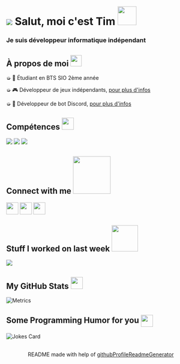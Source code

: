 <h1 style="vertical-align: top;"> <img src="https://cdn.discordapp.com/avatars/270903423371575296/a_9145baebb77b0e103daacd33f02561fc.gif?size=64"></img> Salut, moi c'est Tim <img src = "https://raw.githubusercontent.com/MartinHeinz/MartinHeinz/master/wave.gif" width = 50px> </h1>
<p align='center'>

</p>
<h3>
<div size='20px'> Je suis développeur informatique indépendant
</h3>
</div>

<h2> À propos de moi <img src="https://media.giphy.com/media/iY8CRBdQXODJSCERIr/giphy.gif" width="30px">
</h2>

➭ 💼 Étudiant en BTS SIO 2ème année

➭ 🎮 Développeur de jeux indépendants, <a href="http://strakygames.tk" target="_blank">pour plus d'infos</a>

➭ 🤖 Développeur de bot Discord, <a href="http://strakybot.tk" target="_blank">pour plus d'infos</a> 

<h2> Compétences <img src = "https://media2.giphy.com/media/QssGEmpkyEOhBCb7e1/giphy.gif?cid=ecf05e47a0n3gi1bfqntqmob8g9aid1oyj2wr3ds3mg700bl&rid=giphy.gif" width = 32px> </h2>

<div>

<img src="https://img.shields.io/badge/-Windows-blue.svg?logo=data%3Aimage%2Fpng%3Bbase64%2CiVBORw0KGgoAAAANSUhEUgAAAQAAAAEACAMAAABrrFhUAAAAY1BMVEX%2F%2F%2F%2F%2F%2F%2F%2F%2F%2F%2F%2F%2F%2F%2F%2F%2F%2F%2F%2F%2F%2F%2F%2F%2F%2F%2F%2F%2F%2F%2F%2F%2F%2F%2F%2F%2F%2F%2F%2F%2F%2F%2F%2F%2F%2F%2F%2F%2F%2F%2F%2F%2F%2F%2F%2F%2F%2F%2F%2F%2F%2F%2F%2F%2F%2F%2F%2F%2F%2F%2F%2F%2F%2F%2F%2F%2F%2F%2F%2F%2F%2F%2F%2F%2F%2F%2F%2F%2F%2F%2F%2F%2F%2F%2F%2F%2F%2F%2F%2F%2F%2F%2F%2F%2F%2F%2F%2F%2F%2F%2F%2F%2F%2F%2F%2F%2F%2F%2F%2F%2F%2F%2F%2F%2F%2F%2F%2F%2F%2F%2F%2BDm4mgAAAAIHRSTlMABQcIERoiKzM8RFVeZm93gIiZqrvM1d3u7%2FL19%2Fz9%2FmolyxoAAAIUSURBVHja7NAFoUIBAMDA7%2B6Cy%2FqXxGEh9i7CXQ2ixhxc9fyhVsA3agW8oVbAE2oF3KBYwAq1AkaoFfCLWgGfqBXwiloBD6gVcI1iAQvUCvhHrYAf1Ar4RK2AF9QKuEexAJQMIBQwBMw56AW8oFbAD2oFLFEq4AW1An5RK2CNUgEvqBXwi1oBqBXwiloBfygVcI1aAa8oGcC2%2FbowkisAYih4zMvMm3%2BSRv0IzFa%2FCFRdNAMAAAAAfx0AAAAAAAAAAAAAAAAAAAAAAAAAAAAAAAAAAAAAAAAAAAAAAAAAAAAAAAAAAAAAAAAAAAAAAAAAAAAAAAAAAAAAAAAAAAAAAAAAAAAAAAAAAAAAAAAAAAAAAADAdrNaLuaz6Xj0%2Fvby9HAz9IcAsuBPJkmSJI3e33Idl3b9PQHwDgMAAAAAAAAAAAAAAAAAAAAAAAAAAAAAAAAAAAAAAAAAAAAAAAAAAAAAAAAAAAAAAAAAAAAAAAAAAAAAAAAAAAAAAAAAAAAAAAAAAAAAAAAAAAAAAAAAAAAAAAAAAOAnzVq2A6RxO0B6agcY2rcDpHk7QHpvB0j37QBDq3aANGsHSC%2FtAEOXdoC0bAdIo3aA9NQOkBIAAOm5HSA9tAOk23aAoXM7QNq1A6RVO0BatgOkeTtAmrUDpFE7QHpvB0iv7QDpqR0gPbQDDNUDpFM7QNq0A6RVO0BaBKC%2Bzx5gWpAzA%2B1BAAAAAElFTkSuQmCC">

<img src="https://img.shields.io/badge/-Visual%20Studio-%23741DC5.svg?logo=data%3Aimage%2Fpng%3Bbase64%2CiVBORw0KGgoAAAANSUhEUgAAAQAAAAEACAMAAABrrFhUAAABqlBMVEX%2F%2F%2F%2F%2F%2F%2F%2F%2F%2F%2F%2F%2F%2F%2F%2F%2F%2F%2F%2F%2F%2F%2F%2F%2F%2F%2F%2F%2F%2F%2F%2F%2F%2F%2F%2F%2F%2F%2F%2F%2F%2F%2F%2F%2F%2F%2F%2F%2F%2F%2F%2F%2F%2F%2F%2F%2F%2F%2F%2F%2F%2F%2F%2F%2F%2F%2F%2F%2F%2F%2F%2F%2F%2F%2F%2F%2F%2F%2F%2F%2F%2F%2F%2F%2F%2F%2F%2F%2F%2F%2F%2F%2F%2F%2F%2F%2F%2F%2F%2F%2F%2F%2F%2F%2F%2F%2F%2F%2F%2F%2F%2F%2F%2F%2F%2F%2F%2F%2F%2F%2F%2F%2F%2F%2F%2F%2F%2F%2F%2F%2F%2F%2F%2F%2F%2F%2F%2F%2F%2F%2F%2F%2F%2F%2F%2F%2F%2F%2F%2F%2F%2F%2F%2F%2F%2F%2F%2F%2F%2F%2F%2F%2F%2F%2F%2F%2F%2F%2F%2F%2F%2F%2F%2F%2F%2F%2F%2F%2F%2F%2F%2F%2F%2F%2F%2F%2F%2F%2F%2F%2F%2F%2F%2F%2F%2F%2F%2F%2F%2F%2F%2F%2F%2F%2F%2F%2F%2F%2F%2F%2F%2F%2F%2F%2F%2F%2F%2F%2F%2F%2F%2F%2F%2F%2F%2F%2F%2F%2F%2F%2F%2F%2F%2F%2F%2F%2F%2F%2F%2F%2F%2F%2F%2F%2F%2F%2F%2F%2F%2F%2F%2F%2F%2F%2F%2F%2F%2F%2F%2F%2F%2F%2F%2F%2F%2F%2F%2F%2F%2F%2F%2F%2F%2F%2F%2F%2F%2F%2F%2F%2F%2F%2F%2F%2F%2F%2F%2F%2F%2F%2F%2F%2F%2F%2F%2F%2F%2F%2F%2F%2F%2F%2F%2F%2F%2F%2F%2F%2F%2F%2F%2F%2F%2F%2F%2F%2F%2F%2F%2F%2F%2F%2F%2F%2F%2F%2F%2F%2F%2F%2F%2F%2F%2F%2F%2F%2F%2F%2F%2F%2F%2F%2F%2F%2F%2F%2F%2F%2F%2F%2F%2F%2F%2F%2F%2F%2F%2F%2F%2F%2F%2F%2F%2F%2F%2F%2F%2F%2F%2F%2F%2F%2F%2F%2F%2F%2F%2F%2F%2F%2F%2F%2F%2F%2F%2F%2F%2F%2F%2F%2F%2F%2F%2F%2F%2F%2F%2F%2F%2F%2F%2F%2F%2F%2F%2F%2F%2F%2F%2F%2F%2F%2F%2F%2F%2F%2F%2F%2F%2F%2F%2F%2F%2F%2F%2F%2F%2F%2F%2F%2F%2F%2F%2F%2F%2F%2F%2F%2F%2F%2F%2F%2F%2F%2F%2F%2F%2F%2F%2F%2F%2F%2F%2F%2F%2F%2F%2F%2F%2F%2F%2F%2F%2F%2F%2F%2F%2F%2F%2F%2F%2F%2F%2F%2F%2F%2F%2F%2F%2F%2F%2F%2F%2F%2F%2F%2F%2F%2F%2F%2F%2F%2F%2F%2F%2F%2F%2F%2F%2F%2F%2F%2F%2F%2F%2F%2F%2F%2F%2F%2F%2F%2F%2F%2F%2F%2F%2F%2F%2F%2F%2F%2F%2F%2F%2F%2F%2F%2F%2F%2F%2F%2F%2F%2F%2F%2F%2F%2F%2F%2F%2F%2F%2F%2F%2F%2F%2F%2F%2F%2F%2F%2F%2F%2F%2F%2F%2F%2F%2F%2F%2F%2F%2F%2F%2F%2F8LmKHRAAAAjXRSTlMAAwQFBgcJCgwODxAREhQVFhgZHh8gISMkJicoKSstLjA0Njg5Oz0%2BP0JDREZHUVNUVldaW1xfYWJnaGtscXR2d3t8fYCBgoOGh4mMjY6PkJGSlpiZmpydnp%2BhpKWprLCztLi%2FwcLDxMXGycrMzdHT1tfa29zd3t%2Fh4uPk6Onq6%2Bzu7%2FDx8vf4%2Bfr7%2FP0eiVY8AAAFEElEQVR42u3dY4MkaRBF4TPWesy1bds2x7Zte%2B5vXnsalfmiIzLy%2BZ64p42qotfr9Xq9Xq%2FXc0SSCEt%2Fm0VA%2Bo8TBKPrRd8vHSMMDWdJ8P2S7g2%2BX1Ls%2FQESbJNCJ3hWUuQEWzWw9XTQG2riKl0zXg1toFvUQoD9YRKotQD7AyQ4ryQXcU7p8OyAcngMr04qk1n4pHwC7vf%2FXqDcXscVFXAKP1TGuOD7pfO4oIJw4KwK%2BgDzVBbmKXaBSSptGqapPAx7TxU8iV2q4Zvg%2ByWsUvAACh5AwQOsCh5gnGIHeE3BAyh4AAUPoOABFDyATAf4UdIOSpLhAJP1l%2FspRXYDXKjxgXPRbIAvJJUv8KSMBtAQyO9xmQygYTxCbrIYQMP7nLxkL8ACjawL%2B5V0Rx3Yr7QbmuR%2BvxJv6EHv%2B5V6Q8ec71fyDW0mmawFuEONkGipuQBSzQLvyVqA5WpqOQlkLoBaoK2p6kaAq7SkjgSQaEXdCSBaUJcCaBFNqVsBtGOM9q%2B2EkAak%2F0LsRNANzCwncoDLAUQg7pLeWAsgD6s%2BwGAuQASA7hHWbyCxQCq9vafgM0AeqjOfrAaQNuq7jcYQCq%2BfyO2A6jw%2FvewHkBF94P9AJrIUD5RBtQPYOrkeAkg%2Fu8FpXsZPwHEfz2f%2FSOrfoDtaiR7WxjrAKiRRzLvNxBgpxo5nXH%2FNSwEYLWaybb%2FOWwE4IyaybQfrARADc3Iut9AANTQMiXDVABU2UsYC4CqGo%2B5AKgiMBhghqrBZABQHVewGuAt1TAPswH4WOWBuQBVC2A7AO%2BqLKwHQCXtxX4AVM4DeAiASgEfAVAZuAmACjiJowAouzdxFWCKMgNfAfhSWd3sLgDKCfwFYI9y2YvLACiTh3EaAGUBbgOgDPAcAKW6hu8AKM1CvAdAKabjP8Btag86EIA5aotuBIj%2BHqAUHQigNO4DKNXzvgNsUbKHPAf4QRkccRxAebgNoFycBlA%2BEz0GUFb%2BAkT%2FrbCy8xVABXgKcFol%2BAmwT2WcdRLgSRXjI4AK8hBARd1kPoAKu9F4ABW3zHQA1WA4gOowG0C1PG8xQP94gTOqyV6Ax1SXuQCqzVaAiWoIlGqTpQBqZkvXHjmqZm6BPAWsBGh5ielKZiNA6yv8pGQWAqiR7%2FiXa0pXNUC6t7Of%2BpCrAEXODQR%2FHiE3AaBCAbsBHoFiBZYDwZ9NDgj%2BfIITbAdgJE8oB9MBGNlx5fCE3QCMRlkcNRoAqFRAJgMwkPPKwmAABqQ8jhgLsBEqF5CpAAehfgFDAe6mEWViJgAN3alMbAQ4T2MzuxTgDVp4uTsBaGdSVwLQ1rpuBKA9gwGouR8MBrhPjSwBxwXSb4lk9gJQdT%2FYC3C86n4wF4BHq%2B4HcwFAwV97HPi64n6%2BNxgAFlbbDyYDAIcr7YcrNgPAXA1lI9lZDQBc1P%2FtowC7AeBF%2FQdlGA4AXNBfLlOK6QDwgX5HQaoOW5ZED8BL0QPwcPQAHIkegEvRAxA%2BAOEDED4A4QMQPsC86AFYHD0Au6IHQDU8TfACELvANoIXgNgF1hC8AMQugAvR9%2FNV8P3wjkp4FT8%2BVXb48rnymo83ymk2ELfAbpxSHkDkAkDkAngXfD48pdbepxOWqJ39dMUzauENOkSN3Q4ELnAICFzgWyBwga%2BAwAVuBQIXoNsS5kcoQAArNKyPCGGlhkYY2zUEQtH%2FnAOIm2AtIe3R7z6j1%2Bv1er1er5fgF1WPRSLcikLKAAAAAElFTkSuQmCC">

<img src="https://img.shields.io/badge/-Clickteam%20Fusion-%23502470.svg?logo=data%3Aimage%2Fpng%3Bbase64%2CiVBORw0KGgoAAAANSUhEUgAAAQAAAAEACAMAAABrrFhUAAAB2lBMVEUAAAD%2F%2F%2F%2F%2F%2F%2F%2F%2F%2F%2F%2F%2F%2F%2F%2F%2F%2F%2F%2F%2F%2F%2F%2F%2F%2F%2F%2F%2F%2F%2F%2F%2F%2F%2F%2F%2F%2F%2F%2F%2F%2F%2F%2F%2F%2F%2F%2F%2F%2F%2F%2F%2F%2F%2F%2F%2F%2F%2F%2F%2F%2F%2F%2F%2F%2F%2F%2F%2F%2F%2F%2F%2F%2F%2F%2F%2F%2F%2F%2F%2F%2F%2F%2F%2F%2F%2F%2F%2F%2F%2F%2F%2F%2F%2F%2F%2F%2F%2F%2F%2F%2F%2F%2F%2F%2F%2F%2F%2F%2F%2F%2F%2F%2F%2F%2F%2F%2F%2F%2F%2F%2F%2F%2F%2F%2F%2F%2F%2F%2F%2F%2F%2F%2F%2F%2F%2F%2F%2F%2F%2F%2F%2F%2F%2F%2F%2F%2F%2F%2F%2F%2F%2F%2F%2F%2F%2F%2F%2F%2F%2F%2F%2F%2F%2F%2F%2F%2F%2F%2F%2F%2F%2F%2F%2F%2F%2F%2F%2F%2F%2F%2F%2F%2F%2F%2F%2F%2F%2F%2F%2F%2F%2F%2F%2F%2F%2F%2F%2F%2F%2F%2F%2F%2F%2F%2F%2F%2F%2F%2F%2F%2F%2F%2F%2F%2F%2F%2F%2F%2F%2F%2F%2F%2F%2F%2F%2F%2F%2F%2F%2F%2F%2F%2F%2F%2F%2F%2F%2F%2F%2F%2F%2F%2F%2F%2F%2F%2F%2F%2F%2F%2F%2F%2F%2F%2F%2F%2F%2F%2F%2F%2F%2F%2F%2F%2F%2F%2F%2F%2F%2F%2F%2F%2F%2F%2F%2F%2F%2F%2F%2F%2F%2F%2F%2F%2F%2F%2F%2F%2F%2F%2F%2F%2F%2F%2F%2F%2F%2F%2F%2F%2F%2F%2F%2F%2F%2F%2F%2F%2F%2F%2F%2F%2F%2F%2F%2F%2F%2F%2F%2F%2F%2F%2F%2F%2F%2F%2F%2F%2F%2F%2F%2F%2F%2F%2F%2F%2F%2F%2F%2F%2F%2F%2F%2F%2F%2F%2F%2F%2F%2F%2F%2F%2F%2F%2F%2F%2F%2F%2F%2F%2F%2F%2F%2F%2F%2F%2F%2F%2F%2F%2F%2F%2F%2F%2F%2F%2F%2F%2F%2F%2F%2F%2F%2F%2F%2F%2F%2F%2F%2F%2F%2F%2F%2F%2F%2F%2F%2F%2F%2F%2F%2F%2F%2F%2F%2F%2F%2F%2F%2F%2F%2F%2F%2F%2F%2F%2F%2F%2F%2F%2F%2F%2F%2F%2F%2F%2F%2F%2F%2F%2F%2F%2F%2F%2F%2F%2F%2F%2F%2F%2F%2F%2F%2F%2F%2F%2F%2F%2F%2F%2F%2F%2F%2F%2F%2F%2F%2F%2F%2F%2F%2F%2F%2F%2F%2F%2F%2F%2F%2F%2F%2F%2F%2F%2F%2F%2F%2F%2F%2F%2F%2F%2F%2F%2F%2F%2F%2F%2F%2F%2F%2F%2F%2F%2F%2F%2F%2F%2F%2F%2F%2F%2F%2F%2F%2F%2F%2F%2F%2F%2F%2F%2F%2F%2F%2F%2F%2F%2F%2F%2F%2F%2F%2F%2F%2F%2F%2F%2F%2F%2F%2F%2F%2F%2F%2F%2F%2F%2F%2F%2F%2F%2F%2F%2F%2F%2F%2F%2F%2F%2F%2F%2F%2F%2F%2F%2F%2F%2F%2F%2F%2F%2F%2F%2F%2F%2F%2F%2F%2F%2F%2F%2F%2F%2F%2F%2F%2F%2F%2F%2F%2F%2F%2F%2F%2F%2F%2F%2F%2F%2F%2F%2F%2F%2F%2F%2F%2F%2F%2F%2F%2F%2F%2F%2F%2F%2F%2F%2F%2F%2F%2F%2F%2F%2F%2F%2F%2F%2F%2F%2F%2F%2F%2F%2F%2F8OxJS4AAAAnXRSTlMAYmNkZWZnaGlqa2xtbm9wcXJzdHV2d3h5ent8fX5%2FgIGCg4SFhoeIiYqLjI2Oj5CRkpOUlZaXmJmam5ydnp%2BgoaKjpKWmp6ipqqusra6vsLGys7S1tre4ubq7vL2%2Bv8DBwsPExcbHyMnKy8zNzs%2FQ0dLT1NXW19jZ2tvc3d7f4OHi4%2BTl5ufo6err7O3u7%2FDx8vP09fb3%2BPn6%2B%2Fz9bA2q5gAADAlJREFUeNrt3fVjE0kDxvHncHc4xR3ea4vDSXtQw93tGmgPqyt1e%2BtemqZJ%2Bvytp0hWspnNzCa72X5%2Bwul%2Ba5uxhSILFixYkGsEH9n%2BnEbZ27dvhz%2B8Zzyv4AfDtIRMx4R2I5PNMqFwMFiHTNVJIaG6DE2whsLKbiMD%2FU4b3uRsRIbJoj2d69atQya5Sfv2%2BvD6dQr8HoBs9HuAyMCA%2FwLo1Po9AEvzl%2Fs7AFm9e4u%2FA5Bji30YQGeb3wPwe78HiEau%2BTsAOf2%2Byt8ByMhTeNNTqnLlJLwoi%2Brc83sAPvF7ALLP7wFI3wcYG4G3HKFqHWu9Pywup7H4oL8DkP3b4R336YCZtYvhGXTGbr8H4CG%2FByAf%2B73AzHOfB%2BDM48e%2BC6B3G%2B53eJoOugr366OTrvs9AB%2FC7erDdNYIXO4POmt%2BAu72kiIWQ%2BsWxTVWeHypVCXMLZqjoOrFcLHztFaGeNZv2rTpBkVULPZugFJYO1lEAXVwrye0UoGE7t%2B%2F%2F38m0u3RL4KdEPK%2F9%2F1MyJMBICwSiXiywNuQure5ndZGNsJ1AiFamIJN12mp4zu4zFVaGoNtx2ml9ddsT90CjMG%2B3YeCtDC1C%2B6RR2sj55CMs%2FmdtLAFblHEBN4hSXvLWhnfJrjDA6oMoDcwzLi%2Bgxu8jTgaAGBcczNXkH611ECJfADxoYbJG0i3y5OMMQzcVR8A%2BC1ugctIr7NhxmhdBCDgQACs%2Bx%2FNRc4inXRvVon5Lcw7JalDNPcjxKz5YiUUOUyN7oMAsLyOOi1Q4dLtPpo6AhGP%2BMUc1MihxuB%2B%2FGsD9cagRM4IzV2DpcU0cQKqvzLNfYv%2FrAk5FAAHgyGaeoG4rjGOC5B0bYYaq%2FCZygA6NBV6B1N9fX1BxjFzXfEoMGI4FwAYMC1QCqOXlbQycQMysgaosStVAdBAM%2Fqr2Xa%2BnAnM5CN5uyYYK3wYsfZ%2BYKzgQai0%2FSlN5OOLnTt3tlIAkraFWkFoHR%2BiBtTKu0uj3%2FDJQcf3Km2i1ofH0HlFDahWFqVBkcDwjA6Ss4I69dC7PeNsALT0BGlQB1SQrgiAYsYKQ73bNJifm5tPQYCt%2FdR6BqNCasABv1EakvFtm%2Fl3IJ1ixwPgdFoCbGuhTg5M5Tu%2FGWjVntQHWNVDnWcwtygVg7g5H1IdYEJ83j%2BQggD49VpXagNMUQfxiYxbyLud0gDU%2B4D4phnjtBtXZ8GuMerByrzjAYaGwqkM0Gx39V63wwGqKQf2fE29AfG3sPkbqFb4O1Mb4Bl1utbZGIt8CMXeUNaPsisBy5DIhganVngtqqI02PKOev3HkbhAi6LhcZ1ZKgA7umiQDwFb%2BUkH1KESsGGe0gEYgRo%2FzM9TCcnkxyFkNT%2BJQoWClhEqAnEvaHDY%2FvhJAPIKxqjIsOT9NoTxM0g7N01VeiFssdyJiFmz%2FOgM5Gw9THV65YZeYEPuGD%2F6CjJ%2BokJDZyDqVxpVw45y3QTSs6Q2CZ%2BnSgGIKqZRBLb8PsePjgJJbgWoIb0bADf4UXBskqaiY2NjsNAVSVeAC2M06IRdeRTQXr4DcVRFGc8pAGHadQuCckdp9B62naGI9p0wc%2FkJTdyx1VgnD2KygjRqWgzbllFI16FDYjvSjm7ZAp0tP1LYIwiimfuwL5%2Bivtene0Gd96dPn4aZn4MUtANiltNE9z7YdpHivkasfurUPtyGeC5PUEiNvdt4nZOw7R7t%2BAFfUGOupaUFVq5OUQTEbKKZ%2BROwq5z2HDG%2F%2FvloAxIpooCoVIA9sKsmRHsmzuAf2zoH9F%2B51QSAmHUtanYqBMK0a%2FAcgO2duk8MIReUBVjfQCUBrjMJIz%2F%2F%2FHMbv5ha%2BRXE7GMi4Q1SJ2Rdhk2UV7f3W0BZgFmIqaKp1J83%2BLpwDZD6AF00VQN7tlJS5SsAKgPMBCAiQnOwaRelRAYBxQHqkcoAOSFKaUOaAjTQ1DhsOkMZlwHlAUogIqDoNJud7ZTwGxwIcAciqCjAI8rY5kCAgNTd1MChlAa4oT5AACJ2M443sKmCUs4qD7AeIk6pCtBClwXolhu8iZZ6PQDkAtyELwKcHmQcxbCnJEg5fVmwa0cX44OQMqoKME9Zj1We5zC5GCI2dTOOALwdYBAiFk0wnv3eDjB0AiJIbwd4zHj%2BgB8CvGY8M7chIpSxAYoghBkboEB6%2Fe0xuD9AwZjcB8A6WljigQDDjCMfQq5lbAAIyaHXA0zS3AsIyVccoDpEOaPnYIvkM45vUz5Ael8N0lwUPgkwIhegcMzrASTP4q2jxwOU0FQVxOwYUh9gpVyBB7Bjo%2BS%2FEqR8APXzAvIBGjZCTMjrAU7STOsGiCGdCBCghOEVsOEETW1GOgM0zVMC4K4AA5tgT3PzHFMW4OdxmlkFQa%2BY2H7Y8eAN5axSsBRzJURRcYCv3lHOzEYV0wEQVUgBTyFq1eYKShqHLU00EcyBoO0UUpzMSSM9T5iE8fOwpZdGY3lQHOABBBylxsBhVEdo13gRbAnTaCwfwvZTTDkSeUiN6fGdADrtFpg9D%2FkAFyHsxAzFRFphZXR0dI4a1msulY2%2FjlMuQC5FRSrewtyut28bqSf4DBrp8XeayIWqADovYXDxbx3Uq0WMGxS3FzY9pdEZiFtWQzueHjhwYB8%2BWv%2F3Ty7RzGvxAWcd2CV7415C26Lblvynl3G8hs4dxwL8SqM7kA8g4%2FVjGDx%2BHHQkwHkavURaA8y3w1SgdVJ9gAs0CLcivQGmEM%2FPFLFcMkA7bCmbpVIPkntW%2FQwq%2BNHwNxB2ZVo6QA%2BVuoSE2qh3WXu3cBjCSmlQjjQGyF4MAYv18K8CflS1HIKODlCvBGkMcAZSXvKjWgjqp95zpC3AYFER5Oyx%2FWk8Tr1v0hWg5%2FVZyFreZnNAhAYtSFOAqS1QgZ9MQAANxpGuAIuhNgAnkwqA9ASYhSqL%2BFmT%2FW%2Bn00hLgLdQiF%2FA2ldV1JtMS4AAVBI%2F6CWber2r0xDgzgkolTcvOjn6jDqt3yDVAUIP7kG1CD%2F7BRZuUaf9e6Q6QLAU6tXPiU1EPKXWwDakOEA0%2FAJOaBZaJ1hHrchypDpANpC%2BAM1hagGpDnAAKQgwVghzM0x7gBe5y%2BCMGn7RClPFEWptQ%2FI2dTI5VSl4kO3oDzBxjloTeyCjhElqdj4AuR5G1BrIgZRTg0zSKJyQ1c9YMNhJjcFTkJRLIdPjNIIDTjEW9A5RKxcpCnAYNAqtcjrALLTOzikPgOPCsxVT1OurO%2BlsAPauR4y8MfO5dElbREf6W2kwcNLZANxvdbzkUajx%2FRzNHV27FrEqaTCSne1ogDf4YmcPNX6EKkeys3XX9jT7H9B7RxNZa6FQIO6et%2FVjjBU5B5WW3tKw92yXfKizOe5cBzWmriAt6ppp5q1jAfjaPEAd0iU4TxM9jgV4Y3r90XKkTQ9NRPv7HQowV49%2FjFLjIdKogqbqnQnAYQBYSY2LSKvfaer1hfVOBJgtNmwNP480e0Jzjbu%2BUx%2BAPLOrjLHykXa5d2guuFp9AL3rcIOyKOPY6WyAuRdwh%2BYw4ylE8vbQWqgcblHLeObDLUjSiSitlcE9njCucFOT9Ishc6VwkWu08PqeEwGewlVWnqKF8hPbYNOqWlq6C7f5lVa6N26ELQ9o6T7c53qQljYqPIezBG70uHKU1i5BVCet1MGlzoUUPdchQgvRUbjWISY0OoyERmmlBS62g4m1vX79K6w00FITvF6AHCn6G0ytLnpFa5P5cLNvvhmimMf79u3bDY2%2Ff6WOCYXhbru7KCy8eXGMHRQShsvt76ajInC7ne0DdBTcz%2FcB4PsAGKdz3sALlrymY%2BANpX4PgIvP6YwT8IpqOmMXvGJkNOzvAMAzvwfAFarXtwdecoTKXYCnZPk9AH4O%2BTwArjzo93cA4HjzoL8DAEujPg8A%2BD4A0O%2F3AEAJVWj5Fp71jCqUwrsKHlBa%2B0542R9%2FfPDb1wC95yGfB8AtvwcA9vk9ALDS7wGwfv36174LoPeKSXiNDHKnlLbtQkaprw%2FRlt7VyDCVs7NhikMm2u7DAHoUtAqZq4wJRdYhk%2B3YkUtLwz8g0%2BXl5fUyjsa8g%2FCDo4FAoJwG9YEN8JHefw3zH1O9%2F4Av8R%2BHsGDBggWO%2BAvQoLfdTMaGXQAAAABJRU5ErkJggg%3D%3D">
  
</div>
  
<h2> Connect with me <img src='https://raw.githubusercontent.com/ShahriarShafin/ShahriarShafin/main/Assets/handshake.gif' width="100px"> </h2>
<a href = 'https://www.linkedin.com/in/rahulbanerjee2699'> <img width = '32px' align= 'center' src="https://raw.githubusercontent.com/rahulbanerjee26/githubAboutMeGenerator/main/icons/linked-in-alt.svg"/></a> 
<a href = 'https://www.twitter.com/rahulbanerjee99'> <img width = '32px' align= 'center' src="https://raw.githubusercontent.com/rahulbanerjee26/githubAboutMeGenerator/main/icons/twitter.svg"/></a> 
<a href = 'https://www.github.com/rahulbanerjee26'> <img width = '32px' align= 'center' src="https://raw.githubusercontent.com/rahulbanerjee26/githubAboutMeGenerator/main/icons/github.svg"/></a> 


<h2> Stuff I worked on last week  <img src = "https://media1.giphy.com/media/JZ40cnfnN11KycrvMF/giphy.gif?cid=ecf05e47a0n3gi1bfqntqmob8g9aid1oyj2wr3ds3mg700bl&rid=giphy.gif" width = 70px> </h2>
<a href="https://github.com/anuraghazra/github-readme-stats">
<img align="center" src="https://github-readme-stats.vercel.app/api/wakatime?username=@rahulbanerjee26&compact=True"/>
</a>
<br>


<h2> My GitHub Stats <img src='https://media1.giphy.com/media/du3J3cXyzhj75IOgvA/giphy.gif?cid=ecf05e47x2g034i9pzwtzzsd3xgg2w9nr94t4tflbbgo3008&rid=giphy.gif' width='32px'> </h2>

![Metrics](https://metrics.lecoq.io/str4ky?template=terminal&base.header=0&base.activity=0&base.repositories=0&base.metadata=0&languages=1&languages.limit=8&languages.colors=github&languages.threshold=0%25&config.timezone=America%2FToronto)

<h2> Some Programming Humor for you <img align ='center' src='https://media2.giphy.com/media/UQDSBzfyiBKvgFcSTw/giphy.gif?cid=ecf05e47p3cd513axbek3f56ti3jzizq8hincw20jauyyfyw&rid=giphy.gif' width = '32px'></h2>

![Jokes Card](https://readme-jokes.vercel.app/api?theme=default)


<br>
<footer align='center'>README made with help of <a href='https://github.com/rahulbanerjee26/githubProfileReadmeGenerator'>githubProfileReadmeGenerator</a> </footer>
